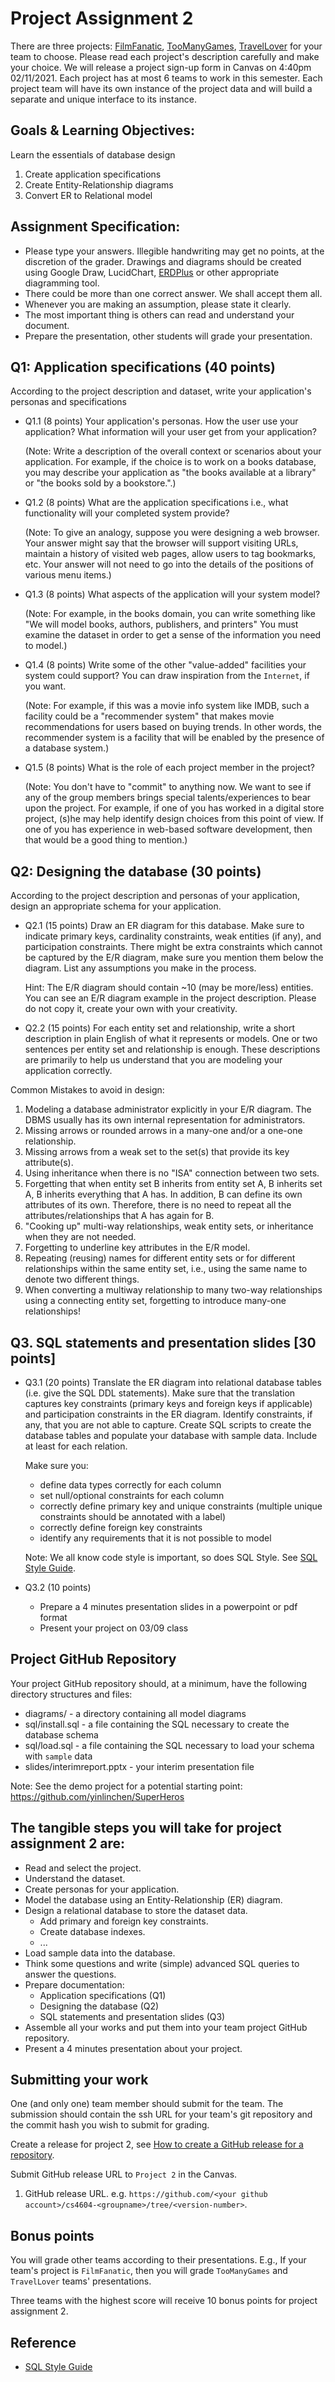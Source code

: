 # Project Assignment 2
There are three projects: [FilmFanatic](projects/Project1.md), [TooManyGames](projects/Project2.md), [TravelLover](projects/Project3.md) for your team to choose. Please read each project's description carefully and make your choice. We will release a project sign-up form in Canvas on 4:40pm 02/11/2021. Each project has at most 6 teams to work in this semester. Each project team will have its own instance of the project data and will build a separate and unique interface to its instance.

## Goals & Learning Objectives:
Learn the essentials of database design
1. Create application specifications
2. Create Entity-Relationship diagrams
3. Convert ER to Relational model

## Assignment Specification:
* Please type your answers. Illegible handwriting may get no points, at the discretion of the grader. Drawings and diagrams should be created using Google Draw, LucidChart, [ERDPlus](https://erdplus.com/) or other appropriate diagramming tool.
* There could be more than one correct answer. We shall accept them all.
* Whenever you are making an assumption, please state it clearly.
* The most important thing is others can read and understand your document.
* Prepare the presentation, other students will grade your presentation.

## Q1: Application specifications (40 points)
According to the project description and dataset, write your application's personas and specifications 

* Q1.1 (8 points) Your application's personas. How the user use your application? What information will your user get from your application? 

    (Note: Write a description of the overall context or scenarios about your application. For example, if the choice is to work on a books database, you may describe your application as "the books available at a library" or "the books sold by a bookstore.".)

* Q1.2 (8 points) What are the application specifications i.e., what functionality will your completed system provide? 

    (Note: To give an analogy, suppose you were designing a web browser. Your answer might say that the browser will support visiting URLs, maintain a history of visited web pages, allow users to tag bookmarks, etc. Your answer will not need to go into the details of the positions of various menu items.)

* Q1.3 (8 points) What aspects of the application will your system model?

    (Note: For example, in the books domain, you can write something like "We will model books, authors, publishers, and printers" You must examine the dataset in order to get a sense of the information you need to model.)

* Q1.4 (8 points) Write some of the other "value-added" facilities your system could support? You can draw inspiration from the `Internet`, if you want. 

    (Note: For example, if this was a movie info system like IMDB, such a facility could be a "recommender system" that makes movie recommendations for users based on buying trends. In other words, the recommender system is a facility that will be enabled by the presence of a database system.)

* Q1.5 (8 points) What is the role of each project member in the project? 

    (Note: You don't have to "commit" to anything now. We want to see if any of the group members brings special talents/experiences to bear upon the project. For example, if one of you has worked in a digital store project, (s)he may help identify design choices from this point of view. If one of you has experience in web-based software development, then that would be a good thing to mention.)

## Q2: Designing the database (30 points)
According to the project description and personas of your application, design an appropriate schema for your application. 

* Q2.1 (15 points) Draw an ER diagram for this database. Make sure to indicate primary keys, cardinality constraints, weak entities (if any), and participation constraints. There might be extra constraints which cannot be captured by the E/R diagram, make sure you mention them below the diagram. List any assumptions you make in the process.

    Hint: The E/R diagram should contain ~10 (may be more/less) entities. You can see an E/R diagram example in the project description. Please do not copy it, create your own with your creativity.

* Q2.2 (15 points) For each entity set and relationship, write a short description in plain English of what it represents or models. One or two sentences per entity set and relationship is enough. These descriptions are primarily to help us understand that you are modeling your application correctly.

Common Mistakes to avoid in design:

1. Modeling a database administrator explicitly in your E/R diagram. The DBMS usually has its own internal representation for administrators.
2. Missing arrows or rounded arrows in a many-one and/or a one-one relationship.
3. Missing arrows from a weak set to the set(s) that provide its key attribute(s).
4. Using inheritance when there is no "ISA" connection between two sets.
5. Forgetting that when entity set B inherits from entity set A, B inherits
set A, B inherits everything that A has. In addition, B can define its own attributes of its own. Therefore, there is no need to repeat all the attributes/relationships that A has again for B.
6. "Cooking up" multi-way relationships, weak entity sets, or inheritance when they are not needed.
7. Forgetting to underline key attributes in the E/R model.
8. Repeating (reusing) names for different entity sets or for different relationships within
the same entity set, i.e., using the same name to denote two different things.
9. When converting a multiway relationship to many two-way relationships using a
connecting entity set, forgetting to introduce many-one relationships!

## Q3. SQL statements and presentation slides [30 points]

* Q3.1 (20 points) Translate the ER diagram into relational database tables (i.e. give the SQL DDL statements). Make sure that the translation captures key constraints (primary keys and foreign keys if applicable) and participation constraints in the ER diagram. Identify constraints, if any, that you are not able to capture. Create SQL scripts to create the database tables and populate your database with sample data. Include at least for each relation.

    Make sure you:
    * define data types correctly for each column
    * set null/optional constraints for each column
    * correctly define primary key and unique constraints (multiple unique constraints should be annotated with a label)
    * correctly define foreign key constraints
    * identify any requirements that it is not possible to model

    Note: We all know code style is important, so does SQL Style. See [SQL Style Guide](https://www.sqlstyle.guide/#white-space). 

* Q3.2 (10 points) 
    * Prepare a 4 minutes presentation slides in a powerpoint or pdf format
    * Present your project on 03/09 class

## Project GitHub Repository

Your project GitHub repository should, at a minimum, have the following directory structures and files:

* diagrams/ - a directory containing all model diagrams
* sql/install.sql - a file containing the SQL necessary to create the database schema
* sql/load.sql - a file containing the SQL necessary to load your schema with `sample` data
* slides/interimreport.pptx - your interim presentation file

Note: See the demo project for a potential starting point: https://github.com/yinlinchen/SuperHeros

## The tangible steps you will take for project assignment 2 are:
* Read and select the project.
* Understand the dataset.
* Create personas for your application.
* Model the database using an Entity-Relationship (ER) diagram.
* Design a relational database to store the dataset data.
    * Add primary and foreign key constraints.
    * Create database indexes.
    * ...
* Load sample data into the database.
* Think some questions and write (simple) advanced SQL queries to answer the questions.
* Prepare documentation:
    * Application specifications (Q1)
    * Designing the database (Q2)
    * SQL statements and presentation slides (Q3)
* Assemble all your works and put them into your team project GitHub repository.
* Present a 4 minutes presentation about your project.

## Submitting your work
One (and only one) team member should submit for the team. The submission should contain the ssh URL for your team's git repository and the commit hash you wish to submit for grading.

Create a release for project 2, see [How to create a GitHub release for a repository](github.md).

Submit GitHub release URL to `Project 2` in the Canvas.
1. GitHub release URL. e.g. `https://github.com/<your github account>/cs4604-<groupname>/tree/<version-number>`.

## Bonus points
You will grade other teams according to their presentations. E.g., If your team's project is `FilmFanatic`, then you will grade `TooManyGames` and `TravelLover` teams' presentations.

Three teams with the highest score will receive 10 bonus points for project assignment 2.

## Reference
* [SQL Style Guide](https://www.sqlstyle.guide/#white-space)

